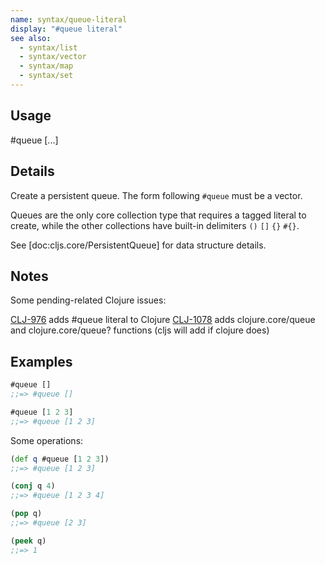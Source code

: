 ```yaml
---
name: syntax/queue-literal
display: "#queue literal"
see also:
  - syntax/list
  - syntax/vector
  - syntax/map
  - syntax/set
---
```


## Usage
#queue [...]


## Details

Create a persistent queue. The form following `#queue` must be a vector.

Queues are the only core collection type that requires a tagged literal to
create, while the other collections have built-in delimiters `()` `[]` `{}` `#{}`.

See [doc:cljs.core/PersistentQueue] for data structure details.


## Notes

Some pending-related Clojure issues:

[CLJ-976] adds #queue literal to Clojure
[CLJ-1078] adds clojure.core/queue and clojure.core/queue? functions (cljs will add if clojure does)

[CLJ-976]:http://dev.clojure.org/jira/browse/CLJ-976
[CLJ-1078]:http://dev.clojure.org/jira/browse/CLJ-1078


## Examples

```clj
#queue []
;;=> #queue []

#queue [1 2 3]
;;=> #queue [1 2 3]
```

Some operations:

```clj
(def q #queue [1 2 3])
;;=> #queue [1 2 3]

(conj q 4)
;;=> #queue [1 2 3 4]

(pop q)
;;=> #queue [2 3]

(peek q)
;;=> 1
```